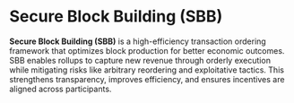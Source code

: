 # Secure Block Building (SBB)

**Secure Block Building (SBB)** is a high-efficiency transaction ordering framework that optimizes block production for better economic outcomes. SBB enables rollups to capture new revenue through orderly execution while mitigating risks like arbitrary reordering and exploitative tactics. This strengthens transparency, improves efficiency, and ensures incentives are aligned across participants.

